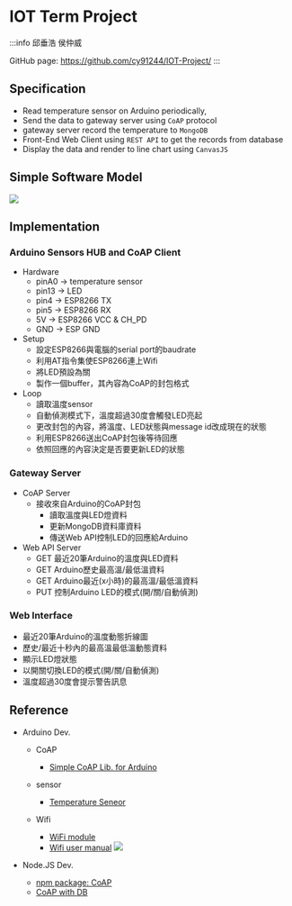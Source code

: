 # IOT Term Project
:::info
邱垂浩 侯仲威

GitHub page: https://github.com/cy91244/IOT-Project/
:::

## Specification
- Read temperature sensor on Arduino periodically, 
- Send the data to gateway server using `CoAP` protocol
- gateway server record the temperature to `MongoDB`
- Front-End Web Client using `REST API` to get the records from database
- Display the data and render to line chart using `CanvasJS`

## Simple Software Model 
![](https://i.imgur.com/bzScuyN.png)

## Implementation
### Arduino Sensors HUB and CoAP Client
- Hardware
    - pinA0 -> temperature sensor
    - pin13 -> LED
    - pin4 -> ESP8266 TX
    - pin5 -> ESP8266 RX
    - 5V -> ESP8266 VCC & CH_PD
    - GND -> ESP GND
- Setup
    - 設定ESP8266與電腦的serial port的baudrate
    - 利用AT指令集使ESP8266連上Wifi
    - 將LED預設為關
    - 製作一個buffer，其內容為CoAP的封包格式
- Loop
    - 讀取溫度sensor
    - 自動偵測模式下，溫度超過30度會觸發LED亮起
    - 更改封包的內容，將溫度、LED狀態與message id改成現在的狀態
    - 利用ESP8266送出CoAP封包後等待回應
    - 依照回應的內容決定是否要更新LED的狀態

### Gateway Server
- CoAP Server
    - 接收來自Arduino的CoAP封包
        - 讀取溫度與LED燈資料
        - 更新MongoDB資料庫資料
        - 傳送Web API控制LED的回應給Arduino
- Web API Server
    - GET 最近20筆Arduino的溫度與LED資料
    - GET Arduino歷史最高溫/最低溫資料
    - GET Arduino最近(x小時)的最高溫/最低溫資料
    - PUT 控制Arduino LED的模式(開/關/自動偵測)

### Web Interface
- 最近20筆Arduino的溫度動態折線圖
- 歷史/最近十秒內的最高溫最低溫動態資料
- 顯示LED燈狀態
- 以開關切換LED的模式(開/關/自動偵測)
- 溫度超過30度會提示警告訊息

## Reference
- Arduino Dev.
    - CoAP
        - [Simple CoAP Lib. for Arduino](https://github.com/hirotakaster/CoAP-simple-library)

    - sensor
        - [Temperature Seneor](https://www.dfrobot.com/wiki/index.php/DFRobot_LM35_Linear_Temperature_Sensor_(SKU:DFR0023))
    - Wifi
        - [WiFi module](https://www.kolkataonweb.com/code-bank/tag/ai-cloud-inside/)
        - [Wifi user manual](http://www.icshopping.com.tw/368030500646/ESP8266%20ESP-01%20%E4%B8%B2%E5%8F%A3WIFI%20%E7%84%A1%E7%B7%9A%E6%A8%A1%E7%B5%84.pdf)
![](https://i.imgur.com/DJjqiDb.png)

- Node.JS Dev.
    - [npm package: CoAP](https://www.npmjs.com/package/coap)
    - [CoAP with DB](http://niutech.github.io/designiot/#coap-%E6%95%B0%E6%8D%AE%E5%BA%93%E6%9F%A5%E8%AF%A2)
